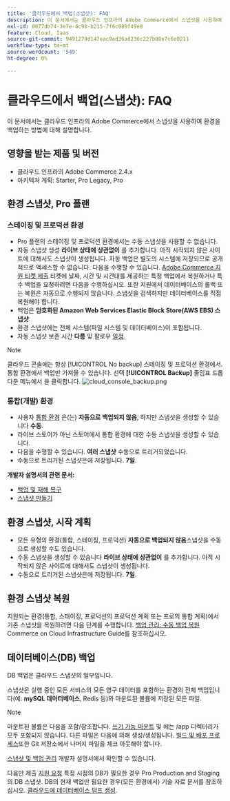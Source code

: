 ```yaml
---
title: '클라우드에서 백업(스냅샷): FAQ'
description: 이 문서에서는 클라우드 인프라의 Adobe Commerce에서 스냅샷을 사용하여 환경을 백업하는 데 필요한 필수 사항을 다룹니다.
exl-id: 0077db74-3e7e-4c98-b215-7f6c089f49e8
feature: Cloud, Iaas
source-git-commit: 9491279d147eac9ed36ad236c227b08e7c6e0211
workflow-type: tm+mt
source-wordcount: '549'
ht-degree: 0%

---
```


# 클라우드에서 백업(스냅샷): FAQ

이 문서에서는 클라우드 인프라의 Adobe Commerce에서 스냅샷을 사용하여 환경을 백업하는 방법에 대해 설명합니다.

## 영향을 받는 제품 및 버전

* 클라우드 인프라의 Adobe Commerce 2.4.x
* 아키텍처 계획: Starter, Pro Legacy, Pro

## 환경 스냅샷, Pro 플랜

### 스테이징 및 프로덕션 환경

* Pro 플랜의 스테이징 및 프로덕션 환경에서는 수동 스냅샷을 사용할 수 없습니다.
* 자동 스냅샷 생성 **라이브 상태에 상관없이** 를 추가합니다. 아직 시작되지 않은 사이트에 대해서도 스냅샷이 생성됩니다. 자동 백업은 별도의 시스템에 저장되므로 공개적으로 액세스할 수 없습니다. 다음을 수행할 수 있습니다. [Adobe Commerce 지원 티켓 제출](/docs/commerce-knowledge-base/kb/help-center-guide/magento-help-center-user-guide.html#submit-ticket) 티켓에 날짜, 시간 및 시간대를 제공하는 특정 백업에서 복원하거나 특수 백업을 요청하려면 다음을 수행하십시오. 또한 지원에서 데이터베이스의 롤백 또는 복원은 자동으로 수행되지 않습니다. 스냅샷을 검색하지만 데이터베이스를 직접 복원해야 합니다.
* 백업은 **암호화된 Amazon Web Services Elastic Block Store(AWS EBS) 스냅샷**.
* 환경 스냅샷에는 전체 시스템(파일 시스템 및 데이터베이스)이 포함됩니다.
* 자동 스냅샷 보존 시간 **다름** 및 팔로우 [일정](/docs/commerce-cloud-service/user-guide/architecture/pro-architecture.html?lang=en#backup-and-disaster-recovery).

>[!NOTE]
>클라우드 콘솔에는 항상 [!UICONTROL No backup] 스테이징 및 프로덕션 환경에서. 통합 환경에서 백업만 가져올 수 있습니다. 선택 **[!UICONTROL Backup]** 줄임표 드롭다운 메뉴에서 을 클릭합니다.
>![cloud_console_backup.png](assets/cloud_console_backup.png)





### 통합(개발) 환경

* 사용자 [통합 환경](/help/announcements/adobe-commerce-announcements/integration-environment-enhancement-request-pro-and-starter.md) 은(는) **자동으로 백업되지 않음**, 하지만 스냅샷을 생성할 수 있습니다 **수동**.
* 라이브 스토어가 아닌 스토어에서 통합 환경에 대한 수동 스냅샷을 생성할 수 있습니다.
* 다음을 수행할 수 있습니다. **여러 스냅샷** 수동으로 트리거되었습니다.
* 수동으로 트리거된 스냅샷은에 저장됩니다. **7일**.

**개발자 설명서의 관련 문서:**

* [백업 및 재해 복구](/docs/commerce-cloud-service/user-guide/architecture/pro-architecture.html#backup-and-disaster-recovery)
* [스냅샷 만들기](/docs/commerce-cloud-service/user-guide/develop/storage/snapshots.html)

## 환경 스냅샷, 시작 계획

* 모든 유형의 환경(통합, 스테이징, 프로덕션) **자동으로 백업되지 않음**&#x200B;스냅샷을 수동으로 생성할 수도 있습니다.
* 수동 스냅샷을 생성할 수 있습니다 **라이브 상태에 상관없이** 를 추가합니다. 아직 시작되지 않은 사이트에 대해서도 스냅샷이 생성됩니다.
* 수동으로 트리거된 스냅샷은에 저장됩니다. **7일**.

## 환경 스냅샷 복원

지원되는 환경(통합, 스테이징, 프로덕션의 프로덕션 계획 또는 프로의 통합 계획)에서 기존 스냅샷을 복원하려면 다음 단계를 수행합니다. [백업 관리: 수동 백업 복원](/docs/commerce-cloud-service/user-guide/develop/storage/snapshots#restore-a-manual-backup) Commerce on Cloud Infrastructure Guide를 참조하십시오.

## 데이터베이스(DB) 백업

DB 백업은 클라우드 스냅샷의 일부입니다.

>>
스냅샷은 실행 중인 모든 서비스의 모든 영구 데이터를 포함하는 환경의 전체 백업입니다(예: **mySQL 데이터베이스**, Redis 등)와 마운트된 볼륨에 저장된 모든 파일.

>[!NOTE]
>
>마운트된 볼륨은 다음을 포함/참조합니다. [쓰기 가능 마운트](/docs/commerce-cloud-service/user-guide/configure/app/properties/properties.html?lang=en#mounts) 및 에는 /app 디렉터리가 모두 포함되지 않습니다. 다른 파일은 다음에 의해 생성/생성됩니다. [빌드 및 배포 프로세스](/docs/commerce-cloud-service/user-guide/architecture/pro-develop-deploy-workflow.html?lang=en#deployment-workflow)또한 Git 저장소에서 나머지 파일을 체크 아웃해야 합니다.

[스냅샷 및 백업 관리](/docs/commerce-cloud-service/user-guide/develop/storage/snapshots.html) 개발자 설명서에서 확인할 수 있습니다.

다음만 제출 [지원 요청](/docs/commerce-knowledge-base/kb/help-center-guide/magento-help-center-user-guide.html?lang=en#submit-ticket) 특정 시점의 DB가 필요한 경우 Pro Production and Staging의 DB 스냅샷. DB의 현재 백업만 필요한 경우(모든 환경에서) 기술 자료 문서를 참조하십시오. [클라우드에 데이터베이스 덤프 생성](/help/how-to/general/create-database-dump-on-cloud.md).
